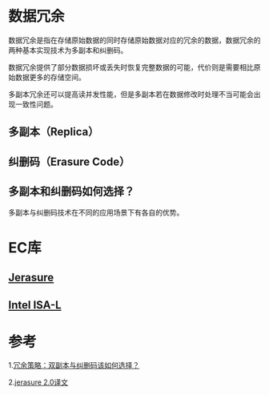 # 数据冗余
数据冗余是指在存储原始数据的同时存储原始数据对应的冗余的数据，数据冗余的两种基本实现技术为多副本和纠删码。

数据冗余提供了部分数据损坏或丢失时恢复完整数据的可能，代价则是需要相比原始数据更多的存储空间。

多副本冗余还可以提高读并发性能，但是多副本若在数据修改时处理不当可能会出现一致性问题。

## 多副本（Replica）

## 纠删码（Erasure Code）

## 多副本和纠删码如何选择？
多副本与纠删码技术在不同的应用场景下有各自的优势。



# EC库
## [Jerasure](http://jerasure.org/)
## [Intel ISA-L](http://www.intel.com/content/www/us/en/storage/erasure-code-isa-l-solution-video.html)

# 参考
1.[冗余策略：双副本与纠删码该如何选择？](https://www.sohu.com/a/438639905_120873674)

2.[jerasure 2.0译文](https://www.cnblogs.com/pcxie/p/7750074.html)
